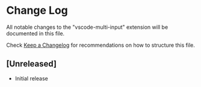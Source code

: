 # Change Log

All notable changes to the "vscode-multi-input" extension will be documented in this file.

Check [Keep a Changelog](http://keepachangelog.com/) for recommendations on how to structure this file.

## [Unreleased]

- Initial release
